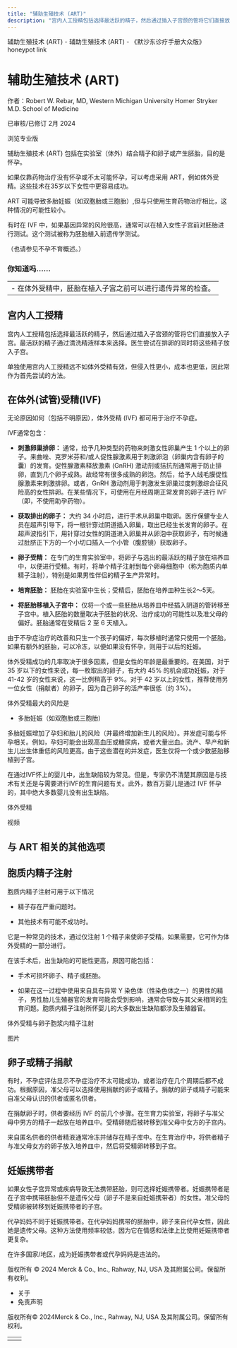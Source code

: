 ```yaml
---
title: "辅助生殖技术 (ART)"
description: "宫内人工授精包括选择最活跃的精子，然后通过插入子宫颈的管将它们直接放入子宫。最活跃的精子通过清洗精液样本来选择。医生尝试在排卵的同时将这些精子放入子宫。"
---
```


﻿辅助生殖技术 (ART) - 辅助生殖技术 (ART) - 《默沙东诊疗手册大众版》 honeypot link

# 辅助生殖技术 (ART)

作者：Robert W. Rebar, MD, Western Michigan University Homer Stryker M.D. School of
Medicine

已审核/已修订 2月 2024

浏览专业版

辅助生殖技术 (ART) 包括在实验室（体外）结合精子和卵子或产生胚胎，目的是怀孕。

如果仅靠药物治疗没有怀孕或不太可能怀孕，可以考虑采用 ART，例如体外受精。这些技术在35岁以下女性中更容易成功。

ART 可能导致多胎妊娠（如双胞胎或三胞胎）,但与只使用生育药物治疗相比，这种情况的可能性较小。

有时在 IVF 中，如果基因异常的风险很高，通常可以在植入女性子宫前对胚胎进行测试。这个测试被称为胚胎植入前遗传学测试。

（也请参见不孕不育概述。）

### 你知道吗……

|     |
| --- |
| - 在体外受精中，胚胎在植入子宫之前可以进行遗传异常的检查。 |

## 宫内人工授精

宫内人工授精包括选择最活跃的精子，然后通过插入子宫颈的管将它们直接放入子宫。最活跃的精子通过清洗精液样本来选择。医生尝试在排卵的同时将这些精子放入子宫。

单独使用宫内人工授精远不如体外受精有效，但侵入性更小，成本也更低，因此常作为首先尝试的方法。

## 在体外(试管)受精(IVF)

无论原因如何（包括不明原因），体外受精 (IVF) 都可用于治疗不孕症。

IVF通常包含：

- **刺激卵巢排卵：** 通常，给予几种类型的药物来刺激女性卵巢产生 1 个以上的卵子。来曲唑、克罗米芬和/或人促性腺激素用于刺激卵泡（卵巢内含有卵子的囊）的发育。促性腺激素释放激素 (GnRH) 激动剂或拮抗剂通常用于防止排卵，直到几个卵子成熟。故经常有很多成熟的卵泡。然后，给予人绒毛膜促性腺激素来刺激排卵。或者，GnRH 激动剂用于刺激发生卵巢过度刺激综合征风险高的女性排卵。在某些情况下，可使用在月经周期正常发育的卵子进行 IVF（即，不使用助孕药物）。

- **获取排出的卵子：** 大约 34 小时后，进行手术从卵巢中取卵。医疗保健专业人员在超声引导下，将一根针穿过阴道插入卵巢，取出已经生长发育的卵子。在超声波指引下，用针穿过女性的阴道进入卵巢并从卵泡中获取卵子，有时候通过肚脐正下方的一个小切口插入一个小管（腹腔镜）获取卵子。

- **卵子受精：** 在专门的生育实验室中，将卵子与选出的最活跃的精子放在培养皿中，以便进行受精。有时，将单个精子注射到每个卵母细胞中（称为胞质内单精子注射），特别是如果男性伴侣的精子生产异常时。

- **培育胚胎：** 胚胎在实验室中生长；受精后，胚胎在培养皿种生长2～5天。

- **将胚胎移植入子宫中：** 仅将一个或一些胚胎从培养皿中经插入阴道的管转移至子宫中。植入胚胎的数量取决于胚胎的状况、治疗成功的可能性以及准父母的偏好。胚胎通常在受精后 2 至 6 天植入。


由于不孕症治疗的改善和只生一个孩子的偏好，每次移植时通常只使用一个胚胎。如果有额外的胚胎，可以冷冻，以便如果没有怀孕，则用于以后的妊娠。

体外受精成功的几率取决于很多因素，但是女性的年龄是最重要的。在美国，对于 35 岁以下的女性来说，每一枚取出的卵子，有大约 45% 的机会成功妊娠，对于 41-42 岁的女性来说，这一比例稍高于 9%。对于 42 岁以上的女性，推荐使用另一位女性（捐献者）的卵子，因为自己卵子的活产率很低（约 3%）。

体外受精最大的风险是

- 多胎妊娠（如双胞胎或三胞胎）


多胎妊娠增加了孕妇和胎儿的风险（并最终增加新生儿的风险）。并发症可能与怀孕相关。例如，孕妇可能会出现高血压或糖尿病，或者大量出血。流产、早产和新生儿出生体重低的风险更高。由于这些潜在的并发症，医生仅将一个或少数胚胎移植到子宫。

在通过IVF怀上的婴儿中，出生缺陷较为常见。但是，专家仍不清楚其原因是与技术有关还是与需要进行IVF的生育问题有关。此外，数百万婴儿是通过 IVF 怀孕的，其中绝大多数婴儿没有出生缺陷。

体外受精



视频

## 与 ART 相关的其他选项

## 胞质内精子注射

胞质内精子注射可用于以下情况

- 精子存在严重问题时。

- 其他技术有可能不成功时。


它是一种常见的技术，通过仅注射 1 个精子来使卵子受精。如果需要，它可作为体外受精的一部分进行。

在该手术后，出生缺陷的可能性更高，原因可能包括：

- 手术可损坏卵子、精子或胚胎。

- 如果在这一过程中使用来自具有异常 Y 染色体（性染色体之一）的男性的精子，男性胎儿生殖器官的发育可能会受到影响，通常会导致与其父亲相同的生育问题。胞质内精子注射所怀婴儿的大多数出生缺陷都涉及生殖器官。


体外受精与卵子胞浆内精子注射



图片

## 卵子或精子捐献

有时，不孕症评估显示不孕症治疗不太可能成功，或者治疗在几个周期后都不成功。根据原因，准父母可以选择使用捐献的卵子或精子。捐献的卵子或精子可能来自准父母认识的供者或匿名供者。

在捐献卵子时，供者要经历 IVF 的前几个步骤。在生育力实验室，将卵子与准父母中男方的精子一起放在培养皿中。受精卵随后被转移到准父母中女方的子宫内。

来自匿名供者的供者精液通常冷冻并储存在精子库中。在生育治疗中，将供者精子与准父母女方的卵子放入培养皿中，然后将受精卵转移到子宫。

## 妊娠携带者

如果女性子宫异常或疾病导致无法携带胚胎，则可选择妊娠携带者。妊娠携带者是在子宫中携带胚胎但不是遗传父母（卵子不是来自妊娠携带者）的女性。准父母的受精卵被转移到妊娠携带者的子宫。

代孕妈妈不同于妊娠携带者。在代孕妈妈携带的胚胎中，卵子来自代孕女性，因此她是遗传父母。这种方法使用频率较低，因为它在情感和法律上比使用妊娠携带者更复杂。

在许多国家/地区，成为妊娠携带者或代孕妈妈是违法的。



版权所有 © 2024
Merck & Co., Inc., Rahway, NJ, USA 及其附属公司。保留所有权利。

- 关于
- 免责声明

版权所有© 2024Merck & Co., Inc., Rahway, NJ, USA 及其附属公司。保留所有权利。

|     |     |
| --- | --- |
|  |  |